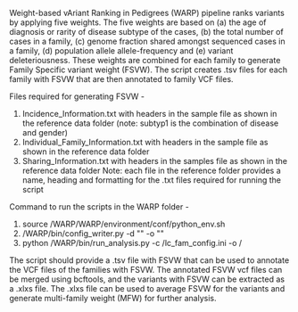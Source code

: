 Weight-based vAriant Ranking in Pedigrees (WARP) pipeline ranks variants by applying five weights. The five weights are based on (a) the age of diagnosis or rarity of disease subtype of the cases, (b) the total number of cases in a family, (c) genome fraction shared amongst sequenced cases in a family, (d) population allele allele-frequency and (e) variant deleteriousness. These weights are combined for each family to generate  Family Specific variant weight (FSVW). The script creates .tsv files for each family with FSVW that are then annotated to family VCF files.

Files required for generating FSVW -
1. Incidence_Information.txt with headers in the sample file as shown in the reference data folder (note: subtyp1 is the combination of disease and gender)
2. Individual_Family_Information.txt with headers in the sample file as shown in the reference data folder
3. Sharing_Information.txt with headers in the samples file as shown in the reference data folder
Note: each file in the reference folder provides a name, heading and formatting for the .txt files required for running the script

Command to run the scripts in the WARP folder -
1. source <downloaded folder path>/WARP/WARP/environment/conf/python_env.sh 
2. <downloaded folder path>/WARP/bin/config_writer.py -d "<Path to INPUT file>" -o "<Path to OUTPUT file>"
3. python <downloaded folder path>/WARP/bin/run_analysis.py -c <Path to OUTPUT file>/lc_fam_config.ini -o /<Path to OUTPUT file>

The script should provide a .tsv file with FSVW that can be used to annotate the VCF files of the families with FSVW. The annotated FSVW vcf files can be merged using bcftools, and the variants with FSVW can be extracted as a .xlxs file. The .xlxs file can be used to average FSVW for the variants and generate multi-family weight (MFW) for further analysis.